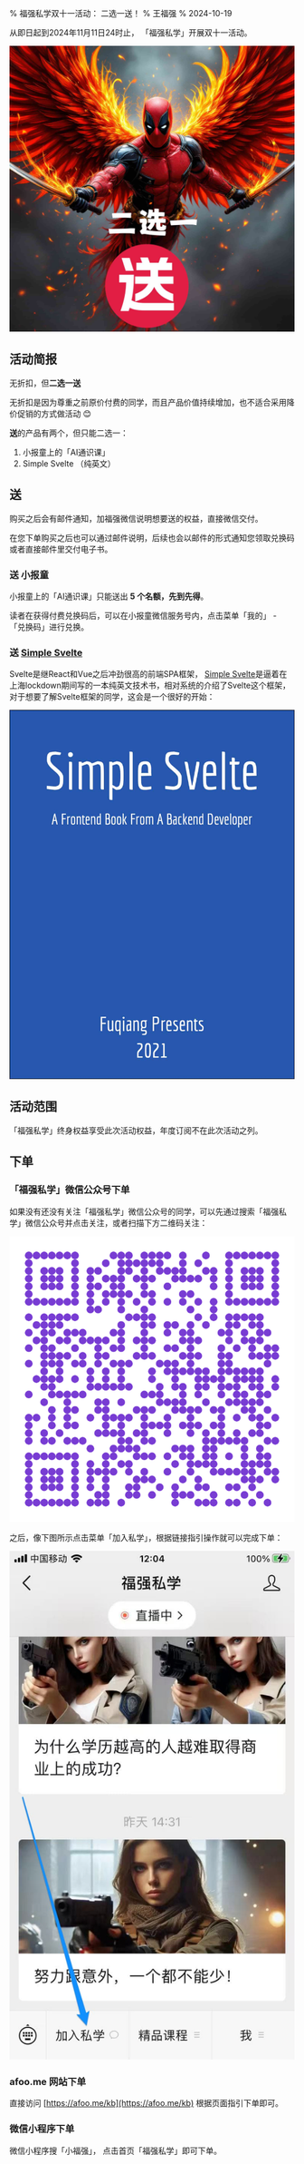 % 福强私学双十一活动： 二选一送！
% 王福强
% 2024-10-19

从即日起到2024年11月11日24时止， 「福强私学」开展双十一活动。 

![](./images/38431729314021_.pic_hd.jpg)

## 活动简报

无折扣，但**二选一送**

无折扣是因为尊重之前原价付费的同学，而且产品价值持续增加，也不适合采用降价促销的方式做活动 😊

**送**的产品有两个，但只能二选一：

1. 小报童上的「AI通识课」
2. Simple Svelte （纯英文）

## 送

购买之后会有邮件通知，加福强微信说明想要送的权益，直接微信交付。

在您下单购买之后也可以通过邮件说明，后续也会以邮件的形式通知您领取兑换码或者直接邮件里交付电子书。

### 送 小报童

小报童上的「AI通识课」只能送出 **5 个名额，先到先得**。

读者在获得付费兑换码后，可以在小报童微信服务号内，点击菜单「我的」 - 「兑换码」进行兑换。

### 送 [Simple Svelte](https://afoo.me/books.html)

Svelte是继React和Vue之后冲劲很高的前端SPA框架， [Simple Svelte](https://afoo.me/books.html)是逼着在上海lockdown期间写的一本纯英文技术书，相对系统的介绍了Svelte这个框架，对于想要了解Svelte框架的同学，这会是一个很好的开始：

![](/images/cover_simple_svelte.jpg)



## 活动范围

「福强私学」终身权益享受此次活动权益，年度订阅不在此次活动之列。 

## 下单

### 「福强私学」微信公众号下单

如果没有还没有关注「福强私学」微信公众号的同学，可以先通过搜索「福强私学」微信公众号并点击关注，或者扫描下方二维码关注：

![](/images/wechat_qrcode.png)

之后，像下图所示点击菜单「加入私学」，根据链接指引操作就可以完成下单：

![](./images/join_kb_menu.jpg)


### afoo.me 网站下单

直接访问 [https://afoo.me/kb](https://afoo.me/kb) 根据页面指引下单即可。


### 微信小程序下单

微信小程序搜「小福强」， 点击首页「福强私学」即可下单。


